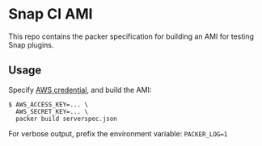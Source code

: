 # Snap CI AMI

This repo contains the packer specification for building an AMI for testing Snap plugins.

## Usage

Specify [AWS credential](https://www.packer.io/docs/builders/amazon.html#specifying-amazon-credentials), and build the AMI:
```
$ AWS_ACCESS_KEY=... \
  AWS_SECRET_KEY=... \
  packer build serverspec.json
```

For verbose output, prefix the environment variable: `PACKER_LOG=1`
